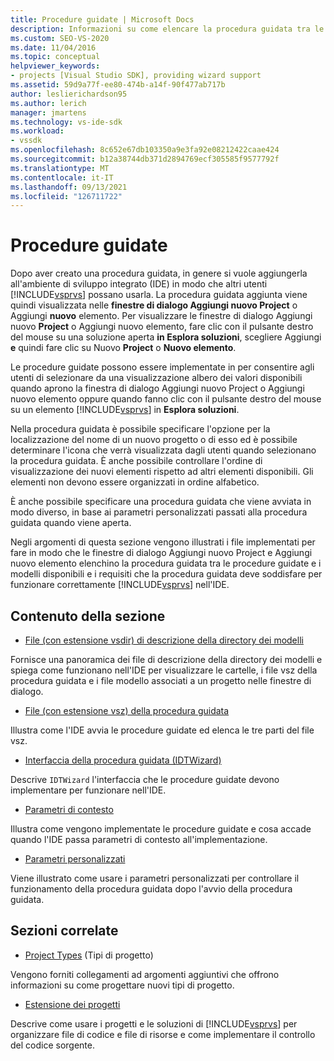 ```yaml
---
title: Procedure guidate | Microsoft Docs
description: Informazioni su come elencare la procedura guidata tra le procedure guidate e i modelli disponibili Visual Studio e sui requisiti che la procedura guidata deve soddisfare nell'IDE.
ms.custom: SEO-VS-2020
ms.date: 11/04/2016
ms.topic: conceptual
helpviewer_keywords:
- projects [Visual Studio SDK], providing wizard support
ms.assetid: 59d9a77f-ee80-474b-a14f-90f477ab717b
author: leslierichardson95
ms.author: lerich
manager: jmartens
ms.technology: vs-ide-sdk
ms.workload:
- vssdk
ms.openlocfilehash: 8c652e67db103350a9e3fa92e08212422caae424
ms.sourcegitcommit: b12a38744db371d2894769ecf305585f9577792f
ms.translationtype: MT
ms.contentlocale: it-IT
ms.lasthandoff: 09/13/2021
ms.locfileid: "126711722"
---
```

# <a name="wizards"></a>Procedure guidate
Dopo aver creato una procedura guidata, in genere si vuole aggiungerla all'ambiente di sviluppo integrato (IDE) in modo che altri utenti [!INCLUDE[vsprvs](../../code-quality/includes/vsprvs_md.md)] possano usarla. La procedura guidata aggiunta viene quindi visualizzata nelle **finestre di dialogo Aggiungi nuovo Project** o Aggiungi **nuovo** elemento. Per visualizzare le finestre di  dialogo Aggiungi nuovo **Project** o Aggiungi nuovo elemento, fare clic con il pulsante destro del mouse su una soluzione aperta **in Esplora soluzioni**, scegliere Aggiungi **e** quindi fare clic su Nuovo **Project** o **Nuovo elemento**.

 Le procedure guidate possono essere implementate in per consentire agli utenti di selezionare da una visualizzazione albero dei valori disponibili quando aprono la finestra di dialogo Aggiungi nuovo Project o Aggiungi nuovo elemento oppure quando fanno clic con il pulsante destro del mouse su un elemento [!INCLUDE[vsprvs](../../code-quality/includes/vsprvs_md.md)] in **Esplora soluzioni**.  

 Nella procedura guidata è possibile specificare l'opzione per la localizzazione del nome di un nuovo progetto o di esso ed è possibile determinare l'icona che verrà visualizzata dagli utenti quando selezionano la procedura guidata. È anche possibile controllare l'ordine di visualizzazione dei nuovi elementi rispetto ad altri elementi disponibili. Gli elementi non devono essere organizzati in ordine alfabetico.

 È anche possibile specificare una procedura guidata che viene avviata in modo diverso, in base ai parametri personalizzati passati alla procedura guidata quando viene aperta.

 Negli argomenti di questa sezione vengono illustrati i file implementati per fare in modo che le finestre di dialogo Aggiungi nuovo Project e Aggiungi nuovo elemento elenchino la procedura guidata tra le procedure guidate e i modelli disponibili e i requisiti che la procedura guidata deve soddisfare per funzionare correttamente [!INCLUDE[vsprvs](../../code-quality/includes/vsprvs_md.md)]  nell'IDE. 

## <a name="in-this-section"></a>Contenuto della sezione
- [File (con estensione vsdir) di descrizione della directory dei modelli](../../extensibility/internals/template-directory-description-dot-vsdir-files.md)

 Fornisce una panoramica dei file di descrizione della directory dei modelli e spiega come funzionano nell'IDE per visualizzare le cartelle, i file vsz della procedura guidata e i file modello associati a un progetto nelle finestre di dialogo.

- [File (con estensione vsz) della procedura guidata](../../extensibility/internals/wizard-dot-vsz-file.md)

 Illustra come l'IDE avvia le procedure guidate ed elenca le tre parti del file vsz.

- [Interfaccia della procedura guidata (IDTWizard)](../../extensibility/internals/wizard-interface-idtwizard.md)

 Descrive `IDTWizard` l'interfaccia che le procedure guidate devono implementare per funzionare nell'IDE.

- [Parametri di contesto](../../extensibility/internals/context-parameters.md)

 Illustra come vengono implementate le procedure guidate e cosa accade quando l'IDE passa parametri di contesto all'implementazione.

- [Parametri personalizzati](../../extensibility/internals/custom-parameters.md)

 Viene illustrato come usare i parametri personalizzati per controllare il funzionamento della procedura guidata dopo l'avvio della procedura guidata.

## <a name="related-sections"></a>Sezioni correlate
- [Project Types](../../extensibility/internals/project-types.md) (Tipi di progetto)

 Vengono forniti collegamenti ad argomenti aggiuntivi che offrono informazioni su come progettare nuovi tipi di progetto.

- [Estensione dei progetti](../../extensibility/extending-projects.md)

 Descrive come usare i progetti e le soluzioni di [!INCLUDE[vsprvs](../../code-quality/includes/vsprvs_md.md)] per organizzare file di codice e file di risorse e come implementare il controllo del codice sorgente.
